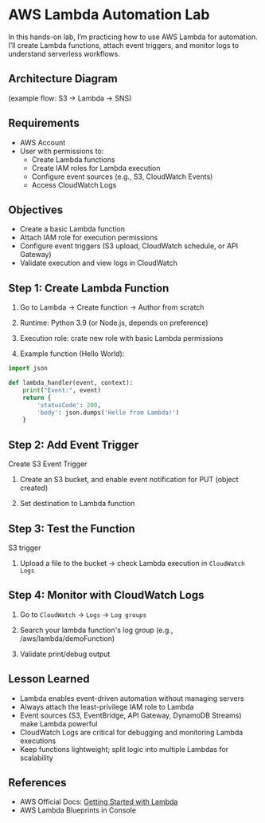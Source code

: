 # AWS Lambda Automation Lab

In this hands-on lab, I’m practicing how to use AWS Lambda for automation. I’ll create Lambda functions, attach event triggers, and monitor logs to understand serverless workflows.

## Architecture Diagram

(example flow: S3 → Lambda → SNS)

## Requirements

- AWS Account
- User with permissions to:
    - Create Lambda functions
    - Create IAM roles for Lambda execution
    - Configure event sources (e.g., S3, CloudWatch Events)
    - Access CloudWatch Logs

## Objectives

- Create a basic Lambda function
- Attach IAM role for execution permissions
- Configure event triggers (S3 upload, CloudWatch schedule, or API Gateway)
- Validate execution and view logs in CloudWatch

## Step 1: Create Lambda Function

1. Go to Lambda -> Create function -> Author from scratch

2. Runtime: Python 3.9 (or Node.js, depends on preference)

3. Execution role: crate new role with basic Lambda permissions

4. Example function (Hello World):

```python
import json

def lambda_handler(event, context):
    print("Event:", event)
    return {
        'statusCode': 200,
        'body': json.dumps('Hello from Lambda!')
    }
```

## Step 2: Add Event Trigger

Create S3 Event Trigger

1. Create an S3 bucket, and enable event notification for PUT (object created)

2. Set destination to Lambda function


## Step 3: Test the Function

S3 trigger

1. Upload a file to the bucket -> check Lambda execution in `CloudWatch Logs`


## Step 4: Monitor with CloudWatch Logs

1. Go to `CloudWatch` -> `Logs` -> `Log groups`

2. Search your lambda function's log group (e.g., /aws/lambda/demoFunction)

3. Validate print/debug output

## Lesson Learned

- Lambda enables event-driven automation without managing servers
- Always attach the least-privilege IAM role to Lambda
- Event sources (S3, EventBridge, API Gateway, DynamoDB Streams) make Lambda powerful
- CloudWatch Logs are critical for debugging and monitoring Lambda executions
- Keep functions lightweight; split logic into multiple Lambdas for scalability

## References

- AWS Official Docs: [Getting Started with Lambda](https://docs.aws.amazon.com/lambda/latest/dg/getting-started.html)
- AWS Lambda Blueprints in Console